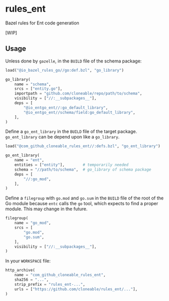 # rules_ent

Bazel rules for Ent code generation

[WIP]

## Usage

Unless done by `gazelle`, in the `BUILD` file of the schema package:

```python
load("@io_bazel_rules_go//go:def.bzl", "go_library")

go_library(
    name = "schema",
    srcs = ["entity.go"],
    importpath = "github.com/cloneable/repo/path/to/schema",
    visibility = ["//:__subpackages__"],
    deps = [
        "@io_entgo_ent//:go_default_library",
        "@io_entgo_ent//schema/field:go_default_library",
    ],
)
```

Define a `go_ent_library` in the `BUILD` file of the target package. `go_ent_library` can be depend upon like a `go_library`.

```python
load("@com_github_cloneable_rules_ent//:defs.bzl", "go_ent_library")

go_ent_library(
    name = "ent",
    entities = ["entity"],        # temporarily needed
    schema = "//path/to/schema",  # go_library of schema package
    deps = [
        "//:go_mod",
    ],
)
```

Define a `filegroup` with `go.mod` and `go.sum` in the `BUILD` file of the root
of the Go module because `entc` calls the `go` tool, which expects to find a
proper module. This may change in the future.

```python
filegroup(
    name = "go_mod",
    srcs = [
        "go.mod",
        "go.sum",
    ],
    visibility = ["//:__subpackages__"],
)
```

In your `WORKSPACE` file:

```python
http_archive(
    name = "com_github_cloneable_rules_ent",
    sha256 = "...",
    strip_prefix = "rules_ent-...",
    urls = ["https://github.com/cloneable/rules_ent/..."],
)
```
